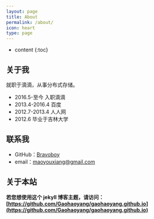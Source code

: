 ```yaml
---
layout: page
title: About
permalink: /about/
icon: heart
type: page
---
```


* content
{:toc}

## 关于我


就职于滴滴，从事分布式存储。

* 2016.5-至今 入职滴滴
* 2013.4-2016.4 百度
* 2012.7-2013.4 人人网
* 2012.6 毕业于吉林大学

## 联系我

* GitHub：[Bravoboy](https://github.com/bravoboy)
* email：maoyouxiang@gmail.com

## 关于本站

**若您想使用这个 jekyll 博客主题，请访问：[https://github.com/Gaohaoyang/gaohaoyang.github.io](https://github.com/Gaohaoyang/gaohaoyang.github.io)**

